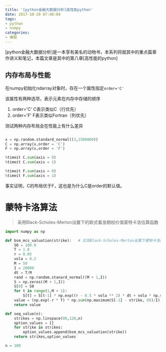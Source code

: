```yaml
---
title: '[python金融大数据分析]高性能python'
date: 2017-10-20 07:48:04
tags:
- python
- numpy
categories:
- 编程
---
```


[python金融大数据分析]是一本享有美名的动物书，本系列将就其中的重点篇章作讲义和笔记，本篇文章是其中的第八章[高性能的python]

## 内存布局与性能

在numpy初始化ndarray对象时，存在一个属性指定`order='C'`

该属性有两种选项，表示元素在内存中存储的顺序

1. order='C'
	C表示类似C（行优先）
2. order='F'
	F表示类似Fortran（列优先）

测试两种内存布局会在性能上有什么差异

```python

x = np.random.standard_normal((3,1500000))
C = np.array(x,order = 'C')
F = np.array(x,order = 'F') 

%timeit C.sum(axis = 0)
%timeit C.sum(axis = 1)

%timeit F.sum(axis = 0)
%timeit F.sum(axis = 1)

```

事实证明，C的布局优于F，这也是为什么C是order的默认值。

# 蒙特卡洛算法

>采用Black-Scholes-Merton设置下的欧式看涨期权价值蒙特卡洛估算函数


```python
import numpy as np

def bsm_mcs_valuation(strike):   # 实现Black-Scholes-Merton设置下蒙特卡洛估值的函数
	S0 = 100.0
	T = 1.0
	r = 0.05
	vola = 0.2
	M = 50
	I = 20000
	dt = T/M
	rand = np.random.stanard_normal((M + 1,I))
	S = np.zeros((M + 1,I))
	S[0] = S0
	for t in range(1,M + 1):
		S[t] = S[t-1] * np.exp((r - 0.5 * vola ** 2) * dt + vola * np.sqrt(dt) * rand[t])
	value = (np.exp(-r * T) * np.sum(np.maximum(S[-1] - strike, 0))/I)
	return value

def seq_value(n):
	strikes = np.linspace(80,120,n)
	option_values = []
	for strike in strikes:
		option_values.append(bsm_mcs_valuation(strike))
	return strikes,option_values

n = 100
```






